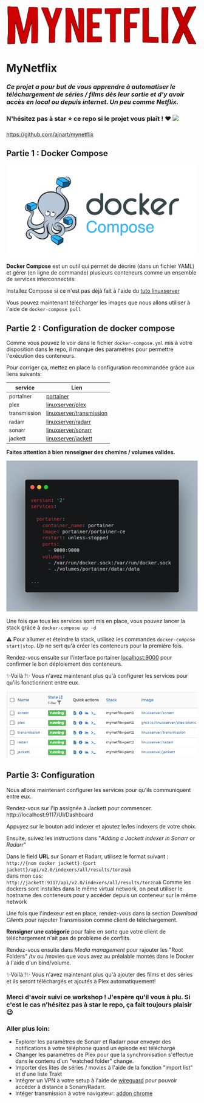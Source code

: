 ![](assets/mynetflix.png)

# MyNetflix

### *Ce projet a pour but de vous apprendre à automatiser le téléchargement de séries / films dès leur sortie et d'y avoir accès en local ou depuis internet. Un peu comme Netflix.*

### N'hésitez pas à star ⭐ ce repo si le projet vous plaît ! ♥ ![](https://img.shields.io/github/stars/ajnart/mynetflix?label=%E2%AD%90&style=for-the-badge?branch=master&kill_cache=1")

https://github.com/ajnart/mynetflix

## Partie 1 : Docker Compose
![](https://github.com/ajnart/mynetflix/blob/master/assets/docker-compose.jpg)

**Docker Compose** est un outil qui permet de décrire (dans un fichier YAML) et gérer (en ligne de commande) plusieurs conteneurs comme un ensemble de services interconnectés.

Installez Compose si ce n'est pas déjà fait à l'aide du [tuto linuxserver](https://docs.linuxserver.io/general/docker-compose)

Vous pouvez maintenant télécharger les images que nous allons utiliser à l'aide de ``docker-compose pull``

## Partie 2 : Configuration de docker compose
Comme vous pouvez le voir dans le fichier ``docker-compose.yml`` mis à votre disposition dans le repo, il manque des paramètres pour permettre l'exécution des conteneurs.

Pour corriger ça, mettez en place la configuration recommandée grâce aux liens suivants:

| service      | Lien |
|--------------|------|
| portainer    | [portainer](https://portainer.readthedocs.io/en/stable/deployment.html#deploy-portainer-via-docker-compose)
| plex         | [linuxserver/plex](https://docs.linuxserver.io/images/docker-plex)
| transmission | [linuxserver/transmission](https://docs.linuxserver.io/images/docker-transmission)
| radarr       | [linuxserver/radarr](https://docs.linuxserver.io/images/docker-radarr)  
| sonarr       | [linuxserver/sonarr](https://docs.linuxserver.io/images/docker-sonarr)
| jackett      | [linuxserver/jackett](https://docs.linuxserver.io/images/docker-jackett)

**Faites attention à bien renseigner des chemins / volumes valides.**

![](https://github.com/ajnart/mynetflix/blob/master/assets/carbon.png)

Une fois que tous les services sont mis en place, vous pouvez lancer la stack grâce à ``docker-compose up -d``

⚠ Pour allumer et éteindre la stack, utilisez les commandes ``docker-compose start|stop``. *Up* ne sert qu'à créer les conteneurs pour la première fois.

Rendez-vous ensuite sur l'interface portainer [localhost:9000](http://localhost:9000) pour confirmer le bon déploiement des conteneurs.

✨Voilà !✨ Vous n'avez maintenant plus qu'à configurer les services pour qu'ils fonctionnent entre eux.

![](https://github.com/ajnart/mynetflix/blob/master/assets/portainer.png)

## Partie 3: Configuration

Nous allons maintenant configurer les services pour qu'ils communiquent entre eux.

Rendez-vous sur l'ip assignée à Jackett pour commencer. http://localhost:9117/UI/Dashboard

Appuyez sur le bouton add indexer et ajoutez le/les indexers de votre choix.

Ensuite, suivez les instructions dans "*Adding a Jackett indexer in Sonarr or Radarr*"

Dans le field **URL** sur Sonarr et Radarr, utilisez le format suivant :  
``http://{nom docker jackett}:{port jackett}/api/v2.0/indexers/all/results/torznab``  
dans mon cas:
``http://jackett:9117/api/v2.0/indexers/all/results/torznab``
Comme les dockers sont installés dans le même virtual network, on peut utiliser le hostname des conteneurs pour y accéder depuis un conteneur sur le même network

Une fois que l'indexeur est en place, rendez-vous dans la section *Download Clients* pour rajouter Transmission comme client de téléchargement.

**Rensigner une catégorie** pour faire en sorte que votre client de téléchargement n'ait pas de problème de conflits.

Rendez-vous ensuite dans *Media management* pour rajouter les "Root Folders" /tv ou /movies que vous avez au préalable montés dans le Docker à l'aide d'un bind/volume.

✨Voilà !✨ Vous n'avez maintenant plus qu'à ajouter des films et des séries et ils seront téléchargés et ajoutés à Plex automatiquement!

### Merci d'avoir suivi ce workshop ! J'espère qu'il vous à plu. Si c'est le cas n'hésitez pas à star le repo, ça fait toujours plaisir 😉

### Aller plus loin:
- Explorer les paramètres de Sonarr et Radarr pour envoyer des notifications à votre téléphone quand un épisode est téléchargé
- Changer les paramètres de Plex pour que la synchronisation s'effectue dans le contenu d'un "watched folder" change.
- Importer des lites de séries / movies à l'aide de la fonction "import list" et d'une liste Trakt
- Intégrer un VPN à votre setup à l'aide de [wireguard](https://hub.docker.com/r/linuxserver/wireguard) pour pouvoir accéder à distance à Sonarr/Radarr.
- Intéger transmission à votre navigateur: [addon chrome](https://chrome.google.com/webstore/detail/transmission-easy-client/cmkphjiphbjkffbcbnjiaidnjhahnned?hl=en)
